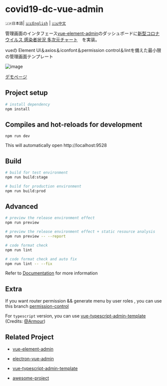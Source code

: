# covid19-dc-vue-admin

`🇯🇵日本語`| [`🇺🇸English`](./README.en.md) | [`🇨🇳中文`](./README.zh.md) 

管理画面のインタフェース[vue-element-admin](https://github.com/PanJiaChen/vue-admin-template)のダッシュボードに[新型コロナウイルス 感染者状況 多次元チャート](https://github.com/yoshinaga-ken/covid19-dc)　を実装。

vueの Element UI＆axios＆iconfont＆permission control＆lintを備えた最小限の管理画面テンプレート

![image](img/hlp/covid19-dc-demo-v1.gif)
 
[デモページ](https://yoshinaga-ken.github.io/covid19-dc-vue-admin/dist/)


## Project setup

```bash
# install dependency
npm install
```

## Compiles and hot-reloads for development
```
npm run dev
```

This will automatically open http://localhost:9528

## Build

```bash
# build for test environment
npm run build:stage

# build for production environment
npm run build:prod
```

## Advanced

```bash
# preview the release environment effect
npm run preview

# preview the release environment effect + static resource analysis
npm run preview -- --report

# code format check
npm run lint

# code format check and auto fix
npm run lint -- --fix
```

Refer to [Documentation](https://panjiachen.github.io/vue-element-admin-site/guide/essentials/deploy.html) for more information


## Extra

If you want router permission && generate menu by user roles , you can use this branch [permission-control](https://github.com/PanJiaChen/vue-admin-template/tree/permission-control)

For `typescript` version, you can use [vue-typescript-admin-template](https://github.com/Armour/vue-typescript-admin-template) (Credits: [@Armour](https://github.com/Armour))

## Related Project

- [vue-element-admin](https://github.com/PanJiaChen/vue-element-admin)

- [electron-vue-admin](https://github.com/PanJiaChen/electron-vue-admin)

- [vue-typescript-admin-template](https://github.com/Armour/vue-typescript-admin-template)

- [awesome-project](https://github.com/PanJiaChen/vue-element-admin/issues/2312)
